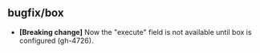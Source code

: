 ## bugfix/box

* **[Breaking change]** Now the "execute" field is not available until box is
  configured (gh-4726).
